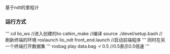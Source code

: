 基于ndt的里程计
### 运行方式
'''
cd lio_ws //进入创建的lio
catkin_make //编译
source ./devel/setup.bash //刷新终端的环境
roslaunch lio_ndt front_end.launch //启动前端程序
'''
同时在另一个终端打开数据集
'''
rosbag play data.bag -r 0.5 //0.5表示0.5倍速
'''
